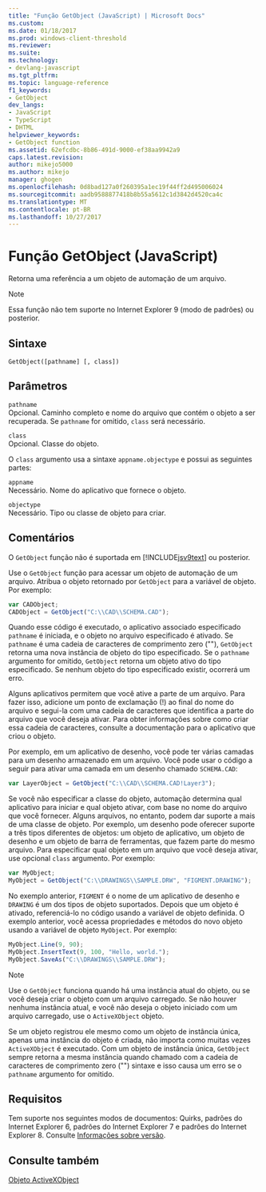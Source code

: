 ```yaml
---
title: "Função GetObject (JavaScript) | Microsoft Docs"
ms.custom: 
ms.date: 01/18/2017
ms.prod: windows-client-threshold
ms.reviewer: 
ms.suite: 
ms.technology:
- devlang-javascript
ms.tgt_pltfrm: 
ms.topic: language-reference
f1_keywords:
- GetObject
dev_langs:
- JavaScript
- TypeScript
- DHTML
helpviewer_keywords:
- GetObject function
ms.assetid: 62efcdbc-8b86-491d-9000-ef38aa9942a9
caps.latest.revision: 
author: mikejo5000
ms.author: mikejo
manager: ghogen
ms.openlocfilehash: 0d8bad127a0f260395a1ec19f44ff2d495006024
ms.sourcegitcommit: aadb9588877418b8b55a5612c1d3842d4520ca4c
ms.translationtype: MT
ms.contentlocale: pt-BR
ms.lasthandoff: 10/27/2017
---
```

# <a name="getobject-function-javascript"></a>Função GetObject (JavaScript)
Retorna uma referência a um objeto de automação de um arquivo.  
  
> [!NOTE]
>  Essa função não tem suporte no Internet Explorer 9 (modo de padrões) ou posterior.  
  
## <a name="syntax"></a>Sintaxe  
  
```  
GetObject([pathname] [, class])  
```  
  
## <a name="parameters"></a>Parâmetros  
 `pathname`  
 Opcional. Caminho completo e nome do arquivo que contém o objeto a ser recuperada. Se `pathname` for omitido, `class` será necessário.  
  
 `class`  
 Opcional. Classe do objeto.  
  
 O `class` argumento usa a sintaxe `appname.objectype` e possui as seguintes partes:  
  
 `appname`  
 Necessário. Nome do aplicativo que fornece o objeto.  
  
 `objectype`  
 Necessário. Tipo ou classe de objeto para criar.  
  
## <a name="remarks"></a>Comentários  
 O `GetObject` função não é suportada em [!INCLUDE[jsv9text](../../javascript/includes/jsv9text-md.md)] ou posterior.  
  
 Use o `GetObject` função para acessar um objeto de automação de um arquivo. Atribua o objeto retornado por `GetObject` para a variável de objeto. Por exemplo:  
  
```JavaScript  
var CADObject;  
CADObject = GetObject("C:\\CAD\\SCHEMA.CAD");  
```  
  
 Quando esse código é executado, o aplicativo associado especificado `pathname` é iniciada, e o objeto no arquivo especificado é ativado. Se `pathname` é uma cadeia de caracteres de comprimento zero (""), `GetObject` retorna uma nova instância de objeto do tipo especificado. Se o `pathname` argumento for omitido, `GetObject` retorna um objeto ativo do tipo especificado. Se nenhum objeto do tipo especificado existir, ocorrerá um erro.  
  
 Alguns aplicativos permitem que você ative a parte de um arquivo. Para fazer isso, adicione um ponto de exclamação (!) ao final do nome do arquivo e segui-la com uma cadeia de caracteres que identifica a parte do arquivo que você deseja ativar. Para obter informações sobre como criar essa cadeia de caracteres, consulte a documentação para o aplicativo que criou o objeto.  
  
 Por exemplo, em um aplicativo de desenho, você pode ter várias camadas para um desenho armazenado em um arquivo. Você pode usar o código a seguir para ativar uma camada em um desenho chamado `SCHEMA.CAD`:  
  
```JavaScript  
var LayerObject = GetObject("C:\\CAD\\SCHEMA.CAD!Layer3");  
```  
  
 Se você não especificar a classe do objeto, automação determina qual aplicativo para iniciar e qual objeto ativar, com base no nome do arquivo que você fornecer. Alguns arquivos, no entanto, podem dar suporte a mais de uma classe de objeto. Por exemplo, um desenho pode oferecer suporte a três tipos diferentes de objetos: um objeto de aplicativo, um objeto de desenho e um objeto de barra de ferramentas, que fazem parte do mesmo arquivo. Para especificar qual objeto em um arquivo que você deseja ativar, use opcional `class` argumento. Por exemplo:  
  
```JavaScript  
var MyObject;  
MyObject = GetObject("C:\\DRAWINGS\\SAMPLE.DRW", "FIGMENT.DRAWING");  
```  
  
 No exemplo anterior, `FIGMENT` é o nome de um aplicativo de desenho e `DRAWING` é um dos tipos de objeto suportados. Depois que um objeto é ativado, referenciá-lo no código usando a variável de objeto definida. O exemplo anterior, você acessa propriedades e métodos do novo objeto usando a variável de objeto `MyObject`. Por exemplo:  
  
```JavaScript  
MyObject.Line(9, 90);  
MyObject.InsertText(9, 100, "Hello, world.");  
MyObject.SaveAs("C:\\DRAWINGS\\SAMPLE.DRW");  
```  
  
> [!NOTE]
>  Use o `GetObject` funciona quando há uma instância atual do objeto, ou se você deseja criar o objeto com um arquivo carregado. Se não houver nenhuma instância atual, e você não deseja o objeto iniciado com um arquivo carregado, use o `ActiveXObject` objeto.  
  
 Se um objeto registrou ele mesmo como um objeto de instância única, apenas uma instância do objeto é criada, não importa como muitas vezes `ActiveXObject` é executado. Com um objeto de instância única, `GetObject` sempre retorna a mesma instância quando chamado com a cadeia de caracteres de comprimento zero ("") sintaxe e isso causa um erro se o `pathname` argumento for omitido.  
  
## <a name="requirements"></a>Requisitos  
 Tem suporte nos seguintes modos de documentos: Quirks, padrões do Internet Explorer 6, padrões do Internet Explorer 7 e padrões do Internet Explorer 8. Consulte [Informações sobre versão](../../javascript/reference/javascript-version-information.md).  
  
## <a name="see-also"></a>Consulte também  
 [Objeto ActiveXObject](../../javascript/reference/activexobject-object-javascript.md)